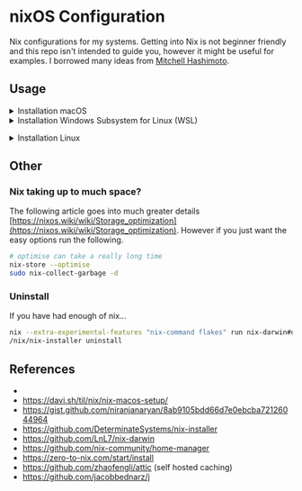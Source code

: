# nixOS Configuration

Nix configurations for my systems. Getting into Nix is not beginner friendly and this repo isn't intended to guide you, however it might be useful for examples. I borrowed many ideas from [Mitchell Hashimoto](https://github.com/mitchellh/nixos-config).

## Usage

<details><summary>Installation macOS</summary>
<p>

1. Open `Terminal.app`
2. Run `git` to trigger the Apple command line tools installation.

   ```sh
   git
   ```

3. Clone this repo

   ```sh
   mkdir -p $HOME/src/clburlison
   cd $HOME/src/clburlison
   git clone https://github.com/clburlison/nixos-config
   cd nixos-config
   ```

4. Install Nix

   ```sh
   make install
   # or
   curl --proto '=https' --tlsv1.2 -sSf -L https://install.determinate.systems/nix | \
     sh -s -- install
   ```

5. Run nix switch to configure the system

   ```sh
   make switch
   ```

</p>
</details>

<details><summary>Installation Windows Subsystem for Linux (WSL)</summary>
<p>

Coming soon...

</p>
</details>

</p>
</details>

<details><summary>Installation Linux</summary>
<p>

Coming soon...

</p>
</details>

## Other

### Nix taking up to much space?

The following article goes into much greater details [https://nixos.wiki/wiki/Storage_optimization](https://nixos.wiki/wiki/Storage_optimization). However if you just want the easy options run the following.

```sh
# optimise can take a really long time
nix-store --optimise
sudo nix-collect-garbage -d
```

### Uninstall

If you have had enough of nix...

```sh
nix --extra-experimental-features "nix-command flakes" run nix-darwin#darwin-uninstaller
/nix/nix-installer uninstall
```

## References

-
- https://davi.sh/til/nix/nix-macos-setup/
- https://gist.github.com/niranjanaryan/8ab9105bdd66d7e0ebcba72126044964
- https://github.com/DeterminateSystems/nix-installer
- https://github.com/LnL7/nix-darwin
- https://github.com/nix-community/home-manager
- https://zero-to-nix.com/start/install
- https://github.com/zhaofengli/attic (self hosted caching)
- https://github.com/jacobbednarz/j
